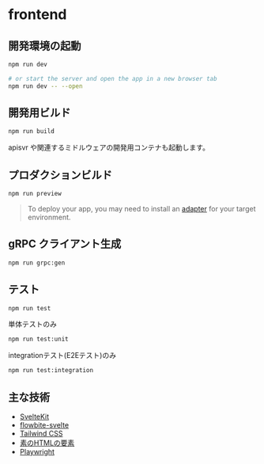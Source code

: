 # frontend

## 開発環境の起動

```bash
npm run dev

# or start the server and open the app in a new browser tab
npm run dev -- --open
```

## 開発用ビルド

```bash
npm run build
```

apisvr や関連するミドルウェアの開発用コンテナも起動します。


## プロダクションビルド

```bash
npm run preview
```

> To deploy your app, you may need to install an [adapter](https://kit.svelte.dev/docs/adapters) for your target environment.


## gRPC クライアント生成

```bash
npm run grpc:gen
```

## テスト

```bash
npm run test
```

単体テストのみ

```bash
npm run test:unit
```

integrationテスト(E2Eテスト)のみ

```bash
npm run test:integration
```

## 主な技術

- [SvelteKit](https://kit.svelte.jp/)
- [flowbite-svelte](https://flowbite-svelte.com/)
- [Tailwind CSS](https://tailwindcss.com)
- [素のHTMLの要素](https://developer.mozilla.org/ja/docs/Web/HTML/Element)
- [Playwright](https://playwright.dev/)
